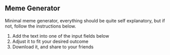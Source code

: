 ## Meme Generator

Minimal meme generator, everything should be quite self explanatory, but if not, follow the instructions below. 

1. Add the text into one of the input fields below
2. Adjust it to fit your desired outcome
3. Download it, and share to your friends